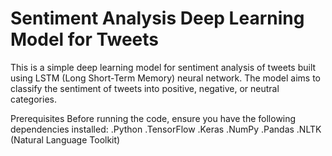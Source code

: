 # Sentiment Analysis Deep Learning Model for Tweets #
This is a simple deep learning model for sentiment analysis of tweets built using LSTM (Long Short-Term Memory) neural network. The model aims to classify the sentiment of tweets into positive, negative, or neutral categories.

Prerequisites
Before running the code, ensure you have the following dependencies installed:
.Python
.TensorFlow 
.Keras
.NumPy
.Pandas
.NLTK (Natural Language Toolkit)

